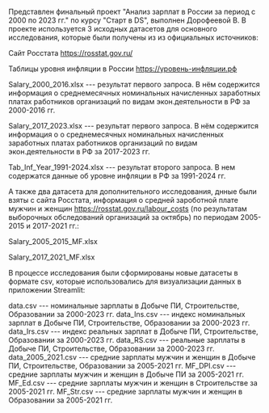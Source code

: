 Представлен финальный проект "Анализ зарплат в России за период с 2000 по 2023 гг." по курсу "Старт в DS", выполнен Дорофеевой В.
В проекте используется 3 исходных датасетов для основного исследования, которые были получены из из официальных источников:

Сайт Росстата https://rosstat.gov.ru/

Таблицы уровня инфляции в России https://уровень-инфляции.рф

Salary_2000_2016.xlsx --- результат первого запроса. В нём содержится информация о среднемесячных номинальных начисленных заработных платах работников организаций по видам экон.деятельности в РФ за 2000-2016 гг.

Salary_2017_2023.xlsx --- результат первого запроса. В нём содержится информация о о среднемесячных номинальных начисленных заработных платах работников организаций по видам экон.деятельности в РФ за 2017-2023 гг.

Tab_Inf_Year_1991-2024.xlsx --- результат второго запроса. В нем содержатся данные об уровне инфляции в РФ за 1991-2024 гг.

А также два датасета для дополнительного исследования, днные были взяты с сайта Росстата, информация о средней зароботной плате мужчин и женщин
https://rosstat.gov.ru/labour_costs (по результатам выборочных обследований организаций за октябрь)  по периодам 2005-2015 и 2017-2021 гг.:

Salary_2005_2015_MF.xlsx 

Salary_2017_2021_MF.xlsx

В процессе исследования были сформированы новые датасеты в формате csv, которые использовались для визуализации данных в приложении Streamlit:

data.csv --- номинальные зарплаты в Добыче ПИ, Строительстве, Образовании за 2000-2023 гг.
data_Ins.csv --- индекс номинальных зарплат в Добыче ПИ, Строительстве, Образовании за 2000-2023 гг.
data_Irs.csv --- индекс  реальных зарплат в Добыче ПИ, Строительстве, Образовании за 2000-2023 гг.
data_RS.csv --- реальные зарплаты в Добыче ПИ, Строительстве, Образовании за 2000-2023 гг.
data_2005_2021.csv --- средние зарплаты мужчин и женщин в Добыче ПИ, Строительстве, Образовании за 2005-2021 гг.
MF_DPI.csv --- средние зарплаты мужчин и женщин в Добыче ПИ за 2005-2021 гг.
MF_Ed.csv --- средние зарплаты мужчин и женщин в Строительстве за 2005-2021 гг.
MF_Str.csv --- средние зарплаты мужчин и женщин в Образовании за 2005-2021 гг.
